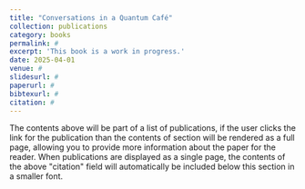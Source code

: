 ```yaml
---
title: "Conversations in a Quantum Café"
collection: publications
category: books
permalink: #
excerpt: 'This book is a work in progress.'
date: 2025-04-01
venue: #
slidesurl: #
paperurl: #
bibtexurl: #
citation: #
---
```

The contents above will be part of a list of publications, if the user clicks the link for the publication than the contents of section will be rendered as a full page, allowing you to provide more information about the paper for the reader. When publications are displayed as a single page, the contents of the above "citation" field will automatically be included below this section in a smaller font.
